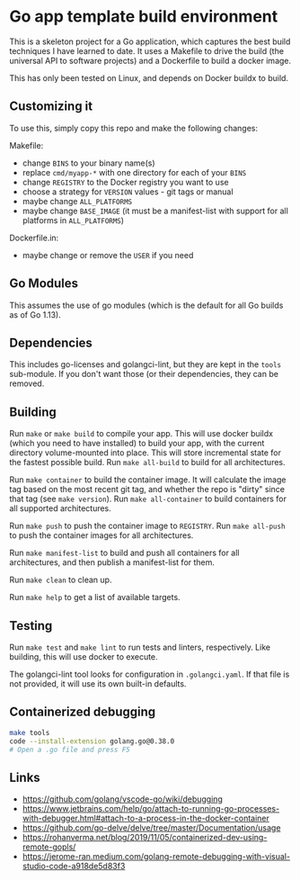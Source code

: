 # Go app template build environment

This is a skeleton project for a Go application, which captures the best build
techniques I have learned to date.  It uses a Makefile to drive the build (the
universal API to software projects) and a Dockerfile to build a docker image.

This has only been tested on Linux, and depends on Docker buildx to build.

## Customizing it

To use this, simply copy this repo and make the following changes:

Makefile:
   - change `BINS` to your binary name(s)
   - replace `cmd/myapp-*` with one directory for each of your `BINS`
   - change `REGISTRY` to the Docker registry you want to use
   - choose a strategy for `VERSION` values - git tags or manual
   - maybe change `ALL_PLATFORMS`
   - maybe change `BASE_IMAGE` (it must be a manifest-list with support for all
     platforms in `ALL_PLATFORMS`)

Dockerfile.in:
   - maybe change or remove the `USER` if you need

## Go Modules

This assumes the use of go modules (which is the default for all Go builds
as of Go 1.13).

## Dependencies

This includes go-licenses and golangci-lint, but they are kept in the `tools`
sub-module.  If you don't want those (or their dependencies, they can be
removed.

## Building

Run `make` or `make build` to compile your app.  This will use docker buildx
(which you need to have installed) to build your app, with the current
directory volume-mounted into place.  This will store incremental state for the
fastest possible build.  Run `make all-build` to build for all architectures.

Run `make container` to build the container image.  It will calculate the image
tag based on the most recent git tag, and whether the repo is "dirty" since
that tag (see `make version`).  Run `make all-container` to build containers
for all supported architectures.

Run `make push` to push the container image to `REGISTRY`.  Run `make all-push`
to push the container images for all architectures.

Run `make manifest-list` to build and push all containers for all
architectures, and then publish a manifest-list for them.

Run `make clean` to clean up.

Run `make help` to get a list of available targets.

## Testing

Run `make test` and `make lint` to run tests and linters, respectively.  Like
building, this will use docker to execute.

The golangci-lint tool looks for configuration in `.golangci.yaml`.  If that
file is not provided, it will use its own built-in defaults.

## Containerized debugging

```sh
make tools
code --install-extension golang.go@0.38.0
# Open a .go file and press F5
```

## Links

- https://github.com/golang/vscode-go/wiki/debugging
- https://www.jetbrains.com/help/go/attach-to-running-go-processes-with-debugger.html#attach-to-a-process-in-the-docker-container
- https://github.com/go-delve/delve/tree/master/Documentation/usage
- https://rohanverma.net/blog/2019/11/05/containerized-dev-using-remote-gopls/
- https://jerome-ran.medium.com/golang-remote-debugging-with-visual-studio-code-a918de5d83f3
